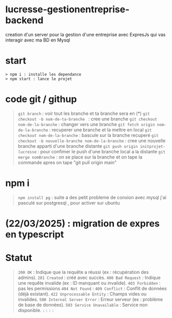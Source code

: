 # lucresse-gestionentreprise-backend
creation d'un server pour la gestion d'une entreprise avec ExpresJs qui vas interagir avec ma BD en Mysql 

# start
    > npm i : installe les dependance
    > npm start : lance le projet

# code git / githup
 > `git branch` : voir tout les branche et ta branche sera en (*)
 > `git checkout -b nom-de-ta-branche ` : cree une branche
 > `git checkout nom-de-la-branche` : changer vers une branche
 > `git fetch origin nom-de-la-branche` : recuperer une branche et la mettre en local
 > `git checkout nom-de-la-branche`  : bascule sur la branche recuperé
 > `git checkout -b nouvelle-branche nom-de-la-branche` : cree une nouvelle branche apparti d'une branche distante
 > `git push origin initprojet-lucresse` : pour confimer le push d'une branche local a la distante
 > `git merge nomBranche` : on se place sur la branche et on tape la commande apres on tape "git pull origin main"
 > ``
 > ``
 > ``
 > ``
 
 # npm i 
  > `npm install pg` : suite a des petit probleme de conxion avec mysql j'ai pasculé sur postgresql , <sudo systemctl start postgresql> pour activer sur ubuntu

# (22/03/2025) : migration de expres en typescript


# Statut 
  > `200 OK` : Indique que la requête a réussi (ex : récupération des admins).
  > `201 Created` :  créé avec succès.
  > `400 Bad Request` : Indique une requête invalide (ex : ID manquant ou invalide).
  > `403 Forbidden` : pas les permissions
  > `404 Not Found` :
  > `409 Conflict` :  Conflit de données (déjà existant).
  > `422 Unprocessable Entity` : Champs vides ou invalides.
  > `500 Internal Server Error` : Erreur serveur (ex : problème de base de données).
  > `503 Service Unavailable` : Service non disponible.
  > `` :
  > `` :
  > `` :
  > `` :